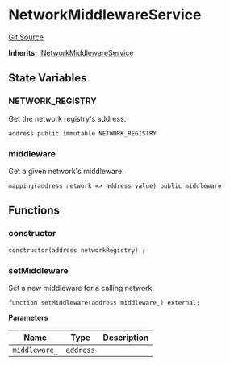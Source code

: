 # NetworkMiddlewareService
[Git Source](https://github.com/symbioticfi/core/blob/f05307516bbf31fe6a8fa180eab4a8d7068a66a2/src/contracts/service/NetworkMiddlewareService.sol)

**Inherits:**
[INetworkMiddlewareService](/Users/andreikorokhov/symbiotic/core/docs/autogen/src/src/interfaces/service/INetworkMiddlewareService.sol/interface.INetworkMiddlewareService.md)


## State Variables
### NETWORK_REGISTRY
Get the network registry's address.


```solidity
address public immutable NETWORK_REGISTRY
```


### middleware
Get a given network's middleware.


```solidity
mapping(address network => address value) public middleware
```


## Functions
### constructor


```solidity
constructor(address networkRegistry) ;
```

### setMiddleware

Set a new middleware for a calling network.


```solidity
function setMiddleware(address middleware_) external;
```
**Parameters**

|Name|Type|Description|
|----|----|-----------|
|`middleware_`|`address`||



